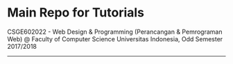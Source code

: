 # Main Repo for Tutorials 

CSGE602022 - Web Design & Programming (Perancangan & Pemrograman Web) @
Faculty of Computer Science Universitas Indonesia, Odd Semester 2017/2018

* * *


